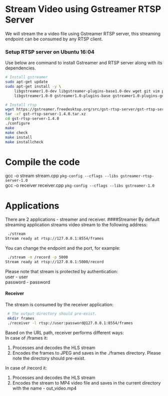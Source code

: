 # Stream Video using Gstreamer RTSP Server
We will stream the a video file using Gstreamer RTSP server, this streaming endpoint can be consumed by any RTSP client. 

### Setup RTSP server on Ubuntu 16:04
Use below are command to install Gstreamer and RTSP server along with its dependencies.
```bash
# Install gstreamer
sudo apt-get update
sudo apt-get install -y \
    libgstreamer1.0-dev libgstreamer-plugins-base1.0-dev wget git vim python3-pip libgstrtspserver-1.0-0 \
    libgstreamer1.0-0 gstreamer1.0-plugins-base gstreamer1.0-plugins-good gstreamer1.0-plugins-bad gstreamer1.0-plugins-ugly gstreamer1.0-libav gstreamer1.0-doc gstreamer1.0-tools gstreamer1.0-x gstreamer1.0-alsa gstreamer1.0-pulseaudio libgstrtspserver-1.0-0
```
```bash
# Install rtsp
wget https://gstreamer.freedesktop.org/src/gst-rtsp-server/gst-rtsp-server-1.4.0.tar.xz
tar -xf gst-rtsp-server-1.4.0.tar.xz
cd gst-rtsp-server-1.4.0
./configure 
make
make check
make install
make installcheck
```

# Compile the code
gcc -o stream  stream.cpp  `pkg-config --cflags --libs gstreamer-rtsp-server-1.0`  
gcc -o receiver receiver.cpp  `pkg-config --cflags --libs gstreamer-1.0`

# Applications
There are 2 applications - streamer and receiver.
####Streamer
By default streaming application streams video stream to the following address:
```bash
 ./stream
Stream ready at rtsp://127.0.0.1:8554/frames
```

You can change the endpoint and the port, for example:
```bash
 ./stream -m /record -p 5000
Stream ready at rtsp://127.0.0.1:5000/record
```  

Please note that stream is protected by authentication:  
user - user  
password - password

#### Receiver
The stream is consumed by the receiver application:
```bash
 # The output directory should pre-exist.
 mkdir frames
 ./receiver -l rtsp://user:password@127.0.0.1:8554/frames
```
Based on the URL path, receiver performs different ways:  
In case of /frames it:
1. Processes and decodes the HLS stream
2. Encodes the frames to JPEG and saves in the ./frames directory. Please note the directory should pre-exist.  

In case of /record it:
1. Processes and decodes the HLS stream
2. Encodes the stream to MP4 video file and saves in the current directory with the name - out_video.mp4

